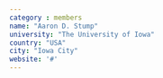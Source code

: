 ```yaml
---
category : members
name: "Aaron D. Stump" 
university: "The University of Iowa"
country: "USA"
city: "Iowa City"
website: '#'
---
```



